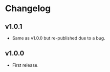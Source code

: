 # Changelog

## v1.0.1

-   Same as v1.0.0 but re-published due to a bug.

## v1.0.0

-   First release.
